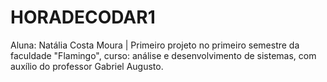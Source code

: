 # HORADECODAR1
Aluna: Natália Costa Moura | Primeiro projeto no primeiro semestre da faculdade "Flamingo", curso: análise e desenvolvimento de sistemas, com auxílio do professor Gabriel Augusto.
